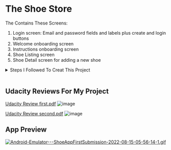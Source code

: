 # The Shoe Store

The Contains These Screens:
1. Login screen: Email and password fields and labels plus create and login buttons
2. Welcome onboarding screen
3. Instructions onboarding screen
4. Shoe Listing screen
5. Shoe Detail screen for adding a new shoe


<details>
  <summary>Steps I Followed To Creat This Project</summary>
  
  ## Getting Started

     Open the starter project in the latest stable version of Android Studio.
     Open the starter project in Android Studio


  1. Open the starter project in Android Studio

  2. Add the navigation libraries to the app build.gradle file

  3. Add the safe-arg plugin to the main and app build.gradle file

  4. Create a new navigation xml file

  5. Create a new Login destination.

      * Include email and password labels 

      - Include email and password fields
      - Create buttons for creating a new login and logging in with an existing account
      - Clicking either button should navigate to the Welcome Screen.

  6. Create a new Welcome screen destination that includes:

      * A new layout
      * At least 2 textviews
      * A navigation button with actions to navigate to the instructions screen

  7. Create a new Instruction destination that includes:

      * A new layout
      * At least 2 textviews
      * A navigation button with actions to navigate to the shoe list screen

  8. Create a class that extends ViewModel

      *  Use a LiveData field that returns the list of shoes

  9. Create a new Shoe List destination that includes:

      * A new layout
      * A ScrollView
      * A LinearLayout for Shoe Items
      * A FloatingActionButton with an action to navigate to the shoe detail screen

  10. In MainActivity, setup the nav controller with the toolbar and an AppBarConfiguration.

  11. Create a new Shoe Detail destination that includes:

      * A new layout
      * A TextView label and EditView for the
        * Shoe Name
        * Company
        * Shoe Size
        * Description
      * A Cancel button with an action to navigate back to the shoe list screen
      * A Save button with an action to navigate back to the shoe list screen and add a new Shoe to the Shoe View Model

  12. Make sure you can’t go back to onboarding screens

  13. In the Shoe List screen:

      * Use an Activity level ViewModel to hold a list of Shoes (use by activityViewModels)
      * Observe the shoes variable from the ViewModel
      * Use DataBindingUtil to inflate the shoe_list layout
      * Add a new layout item into the scrollview for each shoe.
      
</details>
<br/>

## Udacity Reviews For My Project
[Udacity Review first.pdf](https://github.com/MostafaMohamed2002/ShoeStore/files/9335146/Udacity.Review.first.pdf)
![image](https://user-images.githubusercontent.com/41519636/185876740-21cb7c1f-d663-49cc-b481-c277e513cf12.png)

[Udacity Review second.pdf](https://github.com/MostafaMohamed2002/ShoeStore/files/9335149/Udacity.Review.second.pdf)
![image](https://user-images.githubusercontent.com/41519636/185877425-20428c83-7efe-4c23-9829-f7690bd760f2.png)

## App Preview

[![Android-Emulator---ShoeAppFirstSubmission-2022-08-15-05-56-14-1.gif](https://s4.gifyu.com/images/Android-Emulator---ShoeAppFirstSubmission-2022-08-15-05-56-14-1.gif)](https://gifyu.com/image/ST8pf)



